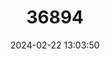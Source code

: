 ---
title: "36894"
category: "Duguetia peruviana"
draft: false
date: 2024-02-22 13:03:50
languages:
  Spanish; Castilian: ["Piñuelo", "Chirimollo"]
---